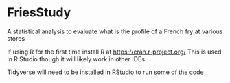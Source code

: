 # FriesStudy
A statistical analysis to evaluate what is the profile of a French fry at various stores

If using R for the first time install R at https://cran.r-project.org/
This is used in R Studio though it will likely work in other IDEs

Tidyverse will need to be installed in RStudio to run some of the code

